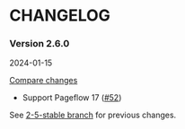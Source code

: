 # CHANGELOG

### Version 2.6.0

2024-01-15

[Compare changes](https://github.com/codevise/pageflow-external-links/compare/2-5-stable...v2.6.0)

- Support Pageflow 17
  ([#52](https://github.com/codevise/pageflow-external-links/pull/52))

See
[2-5-stable branch](https://github.com/codevise/pageflow-external-links/blob/2-5-stable/CHANGELOG.md)
for previous changes.
